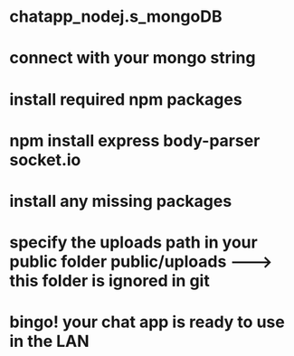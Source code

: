 ﻿# chatapp_nodej.s_mongoDB
# connect with your mongo string
# install required npm packages
# npm install express body-parser socket.io
# install any missing packages
# specify the uploads path in your public folder public/uploads ---> this folder is ignored in git
#  bingo! your chat app is ready to use in the LAN 

